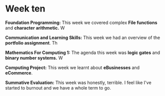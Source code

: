 # Week ten

**Foundation Programming:** This week we covered complex **File functions** and **character arithmetic.** W

**Communication and Learning Skills:** This week we had an overview of the **portfolio assignment**. Th

**Mathematics For Computing 1:** The agenda this week was **logic gates** and **binary number systems.** W

**Computing Project:** This week we learnt about **eBusinesses** and **eCommerce**.

**Summative Evaluation:** This week was honestly, terrible. I feel like I've started to burnout and we have a whole term to go. 



